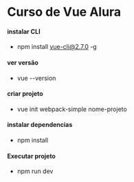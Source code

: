 # Curso de Vue Alura

#### instalar CLI
* npm install vue-cli@2.7.0 -g

#### ver versão
* vue --version

#### criar projeto
* vue init webpack-simple nome-projeto

#### instalar dependencias
* npm install

#### Executar projeto
* npm run dev